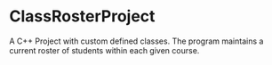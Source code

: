 # ClassRosterProject
A C++ Project with custom defined classes. The program maintains a current roster of students within each given course.

